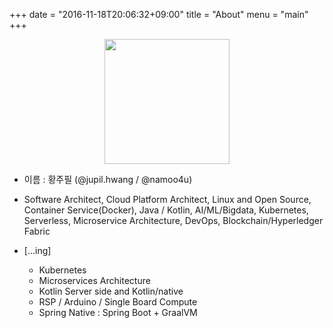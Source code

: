 +++
date = "2016-11-18T20:06:32+09:00"
title = "About"
menu = "main"
+++

<div align=center><img src=https://avatars0.githubusercontent.com/u/6387151?s=460&v=4 height=200 width=200 > 
</div>

- 이름 :  황주필 (@jupil.hwang / @namoo4u)

- Software Architect, Cloud Platform Architect, Linux and Open Source, Container Service(Docker), Java / Kotlin, AI/ML/Bigdata, Kubernetes, Serverless, Microservice Architecture, DevOps, Blockchain/Hyperledger Fabric

- [...ing]
  - Kubernetes
  - Microservices Architecture
  - Kotlin Server side and Kotlin/native
  - RSP / Arduino / Single Board Compute
  - Spring Native : Spring Boot + GraalVM

